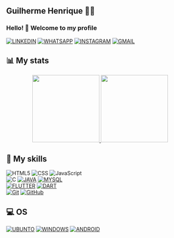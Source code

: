 ##  Guilherme Henrique :man_technologist: 
    
###  <p>Hello! 👋 Welcome to my profile</p>

 <a href="https://www.linkedin.com/in/guilherme-henrique082/" target="_blank">![LINKEDIN](https://img.shields.io/badge/-LinkedIn-%230077B5?style=for-the-badge&logo=linkedin&logoColor=white)</a>
 <a href="https://api.whatsapp.com/send?phone=5582999243330&text=opa" target="_blank">![WHATSAPP](https://img.shields.io/badge/WhatsApp-25D366?style=for-the-badge&logo=whatsapp&logoColor=white)</a>
 <a href="https://www.instagram.com/082.gh/" target="_blank">![INSTAGRAM](https://img.shields.io/badge/Instagram-E4405F?style=for-the-badge&logo=instagram&logoColor=white)</a>
 <a href="mailto:ghcl1@aluno.ifal.edu.br" target="_blank">![GMAIL](https://img.shields.io/badge/Gmail-D14836?style=for-the-badge&logo=gmail&logoColor=white)</a>
   
## 📊 My stats

<div align="center">
  <a href="https://github.com/gh-082">
  <img height="180em" src="https://github-readme-stats.vercel.app/api?username=gh-082&count_private=true&show_icons=true&custom_title=Github%20Status&theme=algolia&layout=compact&border_radius=8"/>
  
  <img height="180em" src="https://github-readme-stats.vercel.app/api/top-langs/?username=gh-082&theme=algolia&layout=compact&custom_title=Most%20Used&border_radius=8)](https://github.com/gh-082)"/>
   </a>
</div>

## 🚀 My skills
  ![HTML5](https://img.shields.io/badge/HTML5-E34F26?style=for-the-badge&logo=html5&logoColor=white)
  ![CSS](https://img.shields.io/badge/CSS3-1572B6?style=for-the-badge&logo=css3&logoColor=white)
  ![JavaScript](https://img.shields.io/badge/JavaScript-323330?style=for-the-badge&logo=javascript&logoColor=F7DF1E)   
  ![C](https://img.shields.io/badge/C-00599C?style=for-the-badge&logo=c&logoColor=white)
  <a href="https://www.java.com/pt-BR/">![JAVA](https://img.shields.io/badge/Java-ED8B00?style=for-the-badge&logo=java&logoColor=white)</a>
  <a href="https://www.mysql.com/">![MYSQL](https://img.shields.io/badge/MySQL-00000F?style=for-the-badge&logo=mysql&logoColor=white)</a>    
  <a href="https://flutter.dev/">![FLUTTER](https://img.shields.io/badge/Flutter-02569B?style=for-the-badge&logo=flutter&logoColor=white)<a>
  <a href="https://dart.dev/">![DART](https://img.shields.io/badge/Dart-0175C2?style=for-the-badge&logo=dart&logoColor=white)</a>     
  <a href="https://git-scm.com/">![Git](https://img.shields.io/badge/git%20-%23F05033.svg?&style=for-the-badge&logo=git&logoColor=white)</a>
  <a href="https://github.com/">![GitHub](https://img.shields.io/badge/github%20-%23121011.svg?&style=for-the-badge&logo=github&logoColor=white)</a>

## 💻 OS
  <a href="https://ubuntu.com/">![UBUNTO](https://img.shields.io/badge/Ubuntu-E95420?style=for-the-badge&logo=ubuntu&logoColor=white)</a>
  <a href="https://www.microsoft.com/pt-br/windows">![WINDOWS](https://img.shields.io/badge/Windows-0078D6?style=for-the-badge&logo=windows&logoColor=white)</a>
  <a href="https://www.android.com/">![ANDROID](https://img.shields.io/badge/Android-3DDC84?style=for-the-badge&logo=android&logoColor=white)</a>


